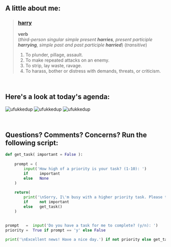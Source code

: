 ## A little about me:
> ### **[harry](https://en.wiktionary.org/wiki/harry)**  
> **verb**   
> (*third-person singular simple present **harries**, present participle **harrying**, simple past and past participle **harried***) (*transitive*)   
>    
> 1. To plunder, pillage, assault.
> 2. To make repeated attacks on an enemy.
> 3. To strip, lay waste, ravage. 
> 4. To harass, bother or distress with demands, threats, or criticism. 

<br>

## Here's a look at today's agenda:

![ufukkedup](https://media.giphy.com/media/SYEXEsV4hRpsGmWAcO/giphy.gif)
![ufukkedup](https://media.giphy.com/media/Z9mpotZwef4kaO5DMw/giphy.gif)
![ufukkedup](https://media.giphy.com/media/RJz9XrBYFBtU1M9VAU/giphy.gif)

<br>

## Questions? Comments? Concerns? Run the following script:
```Python
def get_task( important = False ):
    
    prompt = (
        input('How high of a priority is your task? (1-10): ')
        if     important
        else   None
    )
      
    return(
        print('\nSorry, I\'m busy with a higher priority task. Please try again later...')
        if     not important
        else   get_task()
    )
 
 
prompt   =  input('Do you have a task for me to complete? (y/n): ')
priority =  True if prompt == 'y' else False

print('\nExcellent news! Have a nice day.') if not priority else get_task( priority ) 
```
